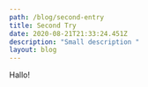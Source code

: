 ```yaml
---
path: /blog/second-entry
title: Second Try
date: 2020-08-21T21:33:24.451Z
description: "Small description "
layout: blog
---
```

Hallo! 
